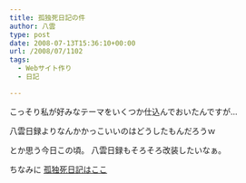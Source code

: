 ```yaml
---
title: 孤独死日記の件
author: 八雲
type: post
date: 2008-07-13T15:36:10+00:00
url: /2008/07/1102
tags:
  - Webサイト作り
  - 日記

---
```

こっそり私が好みなテーマをいくつか仕込んでおいたんですが…
  
八雲日録よりなんかかっこいいのはどうしたもんだろうｗ

とか思う今日この頃。 八雲日録もそろそろ改装したいなぁ。

ちなみに [孤独死日記はここ][1]

 [1]: http://www.ziomatrix.org/kodokusi/
